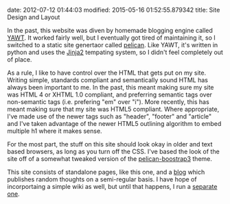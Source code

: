 date: 2012-07-12 01:44:03
modified: 2015-05-16 01:52:55.879342
title: Site Design and Layout

In the past, this website was diven by homemade blogging engine called
[YAWT][1].  It worked fairly well, but I eventually got tired of maintaining
it, so I switched to a static site genertaor called [pelican][4].  Like
YAWT, it's written in python and uses the [Jinja2][5] tempating system, so I
didn't feel completely out of place.

As a rule, I like to have control over the HTML that gets put on my site.
Writing simple, standards compliant and semantically sound HTML has always
been important to me.  In the past, this meant making sure my site was HTML
4 or XHTML 1.0 compliant, and preferring semantic tags over non-semantic
tags (i.e. prefering "em" over "i").  More recently, this has meant making
sure that my site was HTML5 compliant.  Where appropriate, I've made use of
the newer tags such as "header", "footer" and "article" and I've taken
advantage of the newer HTML5 outlining algorithm to embed multiple h1 where
it makes sense.

For the most part, the stuff on this site should look okay in older and text
based browsers, as long as you turn off the CSS.  I've based the look of the
site off of a somewhat tweaked version of the [pelican-boostrap3][2] theme.

This site consists of standalone pages, like this one, and a [blog][3] which
publishes random thoughts on a semi-regular basis.  I have hope of
incorportaing a simple wiki as well, but until that happens, I run a
[separate one][6].

[1]: https://github.com/drivet/yawt
[2]: https://github.com/DandyDev/pelican-bootstrap3
[3]: /blog
[4]: http://blog.getpelican.com/
[5]: http://jinja.pocoo.org/docs/dev/
[6]: http://wiki.desmondrivet.com

